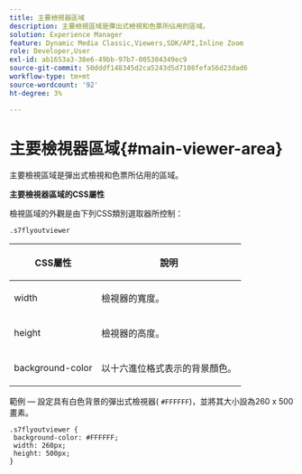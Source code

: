 ```yaml
---
title: 主要檢視器區域
description: 主要檢視區域是彈出式檢視和色票所佔用的區域。
solution: Experience Manager
feature: Dynamic Media Classic,Viewers,SDK/API,Inline Zoom
role: Developer,User
exl-id: ab1653a3-38e6-49bb-97b7-005304349ec9
source-git-commit: 50dddf148345d2ca5243d5d7108fefa56d23dad6
workflow-type: tm+mt
source-wordcount: '92'
ht-degree: 3%

---
```


# 主要檢視器區域{#main-viewer-area}

主要檢視區域是彈出式檢視和色票所佔用的區域。

<!--<a id="section_061E550C1C1D4DB2BD663A898895B38C"></a>-->

**主要檢視器區域的CSS屬性**

檢視區域的外觀是由下列CSS類別選取器所控制：

```
.s7flyoutviewer
```

<table id="table_94EE3F5BBE4547C0B4943471CEE7EDE4"> 
 <thead> 
  <tr> 
   <th colname="col1" class="entry"> <p> CSS屬性 </p> </th> 
   <th colname="col2" class="entry"> <p>說明 </p> </th> 
  </tr> 
 </thead>
 <tbody> 
  <tr> 
   <td colname="col1"> <p> <span class="codeph"> width </span> </p> </td> 
   <td colname="col2"> <p>檢視器的寬度。 </p> </td> 
  </tr> 
  <tr> 
   <td colname="col1"> <p> <span class="codeph"> height </span> </p> </td> 
   <td colname="col2"> <p>檢視器的高度。 </p> </td> 
  </tr> 
  <tr> 
   <td colname="col1"> <p> <span class="codeph"> background-color </span> </p> </td> 
   <td colname="col2"> <p> 以十六進位格式表示的背景顏色。 </p> </td> 
  </tr> 
 </tbody> 
</table>

範例 — 設定具有白色背景的彈出式檢視器( `#FFFFFF`)，並將其大小設為260 x 500畫素。

```
.s7flyoutviewer { 
 background-color: #FFFFFF; 
 width: 260px; 
 height: 500px;  
}
```
